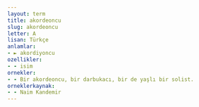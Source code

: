 ```yaml
---
layout: term
title: akordeoncu
slug: akordeoncu
letter: A
lisan: Türkçe
anlamlar:
- ► akordiyoncu
ozellikler:
- - isim
ornekler:
- - Bir akordeoncu, bir darbukacı, bir de yaşlı bir solist.
orneklerkaynak:
- - Naim Kandemir
---
```

